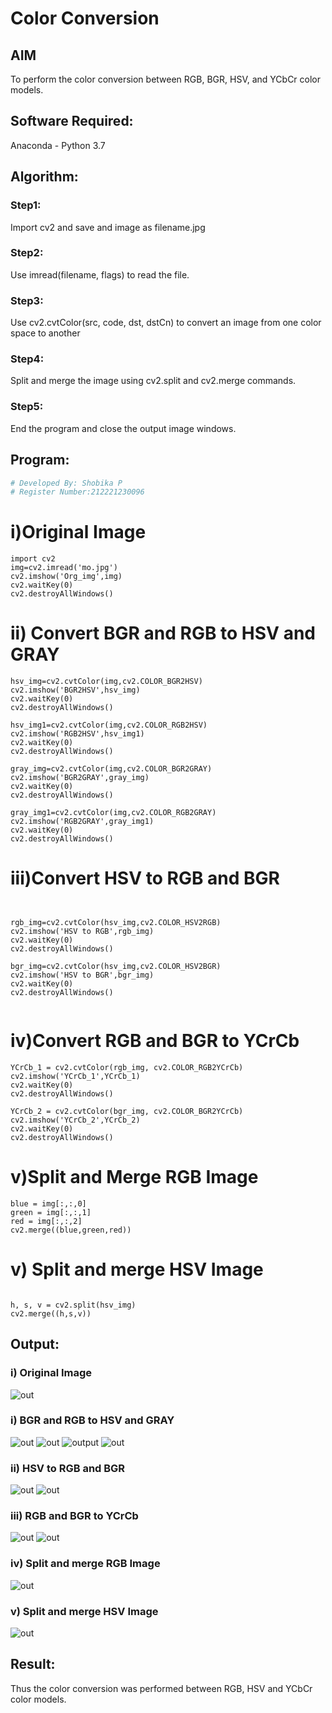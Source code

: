 # Color Conversion
## AIM
To perform the color conversion between RGB, BGR, HSV, and YCbCr color models.

## Software Required:
Anaconda - Python 3.7
## Algorithm:
### Step1:
Import cv2 and save and image as filename.jpg

### Step2:
Use imread(filename, flags) to read the file.



### Step3:
Use cv2.cvtColor(src, code, dst, dstCn) to convert an image from one color space to another

### Step4:
Split and merge the image using cv2.split and cv2.merge commands.



### Step5:
End the program and close the output image windows.

## Program:
```python
# Developed By: Shobika P
# Register Number:212221230096
```
# i)Original Image 
```
import cv2
img=cv2.imread('mo.jpg')
cv2.imshow('Org_img',img)
cv2.waitKey(0)
cv2.destroyAllWindows()
```
# ii) Convert BGR and RGB to HSV and GRAY
```
hsv_img=cv2.cvtColor(img,cv2.COLOR_BGR2HSV)
cv2.imshow('BGR2HSV',hsv_img)
cv2.waitKey(0)
cv2.destroyAllWindows()

hsv_img1=cv2.cvtColor(img,cv2.COLOR_RGB2HSV)
cv2.imshow('RGB2HSV',hsv_img1)
cv2.waitKey(0)
cv2.destroyAllWindows()

gray_img=cv2.cvtColor(img,cv2.COLOR_BGR2GRAY)
cv2.imshow('BGR2GRAY',gray_img)
cv2.waitKey(0)
cv2.destroyAllWindows()

gray_img1=cv2.cvtColor(img,cv2.COLOR_RGB2GRAY)
cv2.imshow('RGB2GRAY',gray_img1)
cv2.waitKey(0)
cv2.destroyAllWindows()

```





# iii)Convert HSV to RGB and BGR

```


rgb_img=cv2.cvtColor(hsv_img,cv2.COLOR_HSV2RGB)
cv2.imshow('HSV to RGB',rgb_img)
cv2.waitKey(0)
cv2.destroyAllWindows()

bgr_img=cv2.cvtColor(hsv_img,cv2.COLOR_HSV2BGR)
cv2.imshow('HSV to BGR',bgr_img)
cv2.waitKey(0)
cv2.destroyAllWindows()


```



# iv)Convert RGB and BGR to YCrCb

```
YCrCb_1 = cv2.cvtColor(rgb_img, cv2.COLOR_RGB2YCrCb)
cv2.imshow('YCrCb_1',YCrCb_1)
cv2.waitKey(0)
cv2.destroyAllWindows()

YCrCb_2 = cv2.cvtColor(bgr_img, cv2.COLOR_BGR2YCrCb)
cv2.imshow('YCrCb_2',YCrCb_2)
cv2.waitKey(0)
cv2.destroyAllWindows()
```


# v)Split and Merge RGB Image

```
blue = img[:,:,0]
green = img[:,:,1]
red = img[:,:,2]
cv2.merge((blue,green,red))
```


# v) Split and merge HSV Image
```

h, s, v = cv2.split(hsv_img)
cv2.merge((h,s,v))

```
## Output:
### i) Original Image 

![out](./i1.png)

### i) BGR and RGB to HSV and GRAY

![out](./i2.png)
![out](./i3.png)
![output](./i4.png)
![out](./i5.png)

### ii) HSV to RGB and BGR

![out](./i6.png)
![out](./i7.png)

### iii) RGB and BGR to YCrCb

![out](./i8.png)
![out](./i9.png)

### iv) Split and merge RGB Image

![out](./i10.png)

### v) Split and merge HSV Image

![out](./i11.png)

## Result:
Thus the color conversion was performed between RGB, HSV and YCbCr color models.
